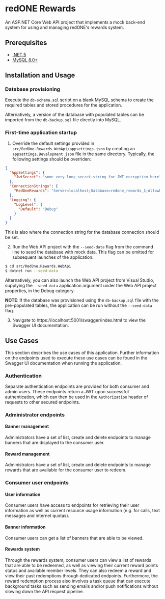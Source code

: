 # redONE Rewards

An ASP.NET Core Web API project that implements a mock back-end system for using and managing redONE's rewards system.

## Prerequisites

- [.NET 5](https://dotnet.microsoft.com/download)
- [MySQL 8.0+](https://dev.mysql.com/downloads/mysql/)

## Installation and Usage

### Database provisioning

Execute the `db-schema.sql` script on a blank MySQL schema to create the required tables and stored procedures for the application.

Alternatively, a version of the database with populated tables can be imported from the `db-backup.sql` file directly into MySQL.

### First-time application startup

1. Override the default settings provided in `src/RedOne.Rewards.WebApi/appsettings.json` by creating an `appsettings.Development.json` file in the same directory. Typically, the following settings should be overriden:

```json
{
  "AppSettings": {
    "JwtSecret": "some very long secret string for JWT encryption here"
  },
  "ConnectionStrings": {
    "RedOneRewards": "Server=localhost;Database=redone_rewards_1;AllowUserVariables=true;User Id=someuser;Password=123456"
  },
  "Logging": {
    "LogLevel": {
      "Default": "Debug"
    }
  }
}
```

This is also where the connection string for the database connection should be set.

2. Run the Web API project with the `--seed-data` flag from the command line to seed the database with mock data. This flag can be omitted for subsequent launches of the application.

```bash
$ cd src/RedOne.Rewards.WebApi
$ dotnet run --seed-data
```

Alternatively, you can also launch the Web API project from Visual Studio, supplying the `--seed-data` application argument under the Web API project properties, in the Debug category.

**NOTE**: If the database was provisioned using the `db-backup.sql` file with the pre-populated tables, the application can be run without the `--seed-data` flag.

3. Navigate to https://localhost:5001/swagger/index.html to view the Swagger UI documentation.

## Use Cases

This section describes the use cases of this application. Further information on the endpoints used to execute these use cases can be found in the Swagger UI documentation when running the application.

### Authentication

Separate authentication endpoints are provided for both consumer and admin users. These endpoints return a JWT upon successful authentication, which can then be used in the `Authorization` header of requests to other secured endpoints.

### Administrator endpoints

#### Banner management

Administrators have a set of list, create and delete endpoints to manage banners that are displayed to the consumer user.

#### Reward management

Administrators have a set of list, create and delete endpoints to manage rewards that are available for the consumer user to redeem.

### Consumer user endpoints

#### User information

Consumer users have access to endpoints for retrieving their user information as well as current resource usage information (e.g. for calls, text messages and internet quotas).

#### Banner information

Consumer users can get a list of banners that are able to be viewed.

#### Rewards system

Through the rewards system, consumer users can view a list of rewards that are able to be redeemed, as well as viewing their current reward points status and available member levels. They can also redeem a reward and view their past redemptions through dedicated endpoints. Furthermore, the reward redemption process also involves a task queue that can execute background tasks such as sending emails and/or push notifications without slowing down the API request pipeline.
